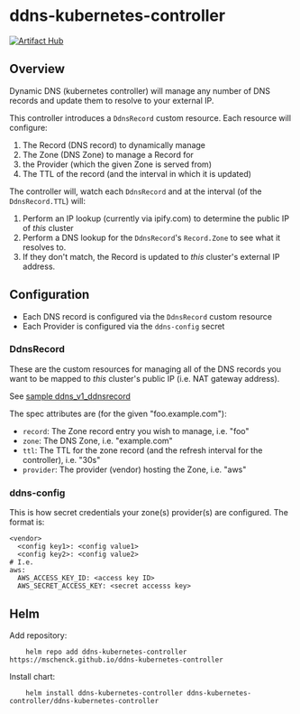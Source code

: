 # ddns-kubernetes-controller

[![Artifact Hub](https://img.shields.io/endpoint?url=https://artifacthub.io/badge/repository/ddns-kubernetes-controller)](https://artifacthub.io/packages/search?repo=ddns-kubernetes-controller)

## Overview

Dynamic DNS (kubernetes controller) will manage any number of DNS records and update them to resolve to your external IP.

This controller introduces a `DdnsRecord` custom resource.  Each resource will configure:
1. The Record (DNS record) to dynamically manage
2. The Zone (DNS Zone) to manage a Record for
3. the Provider (which the given Zone is served from)
4. The TTL of the record (and the interval in which it is updated)

The controller will, watch each `DdnsRecord` and at the interval (of the `DdnsRecord.TTL`) will:
1. Perform an IP lookup (currently via ipify.com) to determine the public IP of _this_ cluster
2. Perform a DNS lookup for the `DdnsRecord`'s `Record.Zone` to see what it resolves to.
3. If they don't match, the Record is updated to _this_ cluster's external IP address.

## Configuration

- Each DNS record is configured via the `DdnsRecord` custom resource
- Each Provider is configured via the `ddns-config` secret

### DdnsRecord

These are the custom resources for managing all of the DNS records you want to be mapped to _this_ cluster's public IP (i.e. NAT gateway address).

See [sample ddns_v1_ddnsrecord](./config/samples/ddns_v1_ddnsrecord.yaml)

The spec attributes are (for the given "foo.example.com"):
- `record`: The Zone record entry you wish to manage, i.e. "foo"
- `zone`: The DNS Zone, i.e. "example.com"
- `ttl`: The TTL for the zone record (and the refresh interval for the controller), i.e. "30s"
- `provider`: The provider (vendor) hosting the Zone, i.e. "aws"

### ddns-config

This is how secret credentials your zone(s) provider(s) are configured.  The format is:

```
<vendor>
  <config key1>: <config value1>
  <config key2>: <config value2>
# I.e.
aws:
  AWS_ACCESS_KEY_ID: <access key ID>
  AWS_SECRET_ACCESS_KEY: <secret accesss key>
```

## Helm

Add repository:

        helm repo add ddns-kubernetes-controller https://mschenck.github.io/ddns-kubernetes-controller

Install chart:

        helm install ddns-kubernetes-controller ddns-kubernetes-controller/ddns-kubernetes-controller


